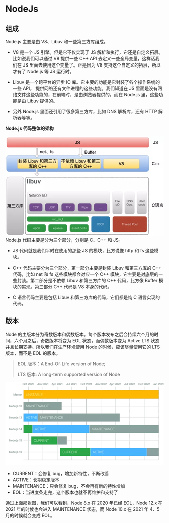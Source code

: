 # NodeJs

## 组成

Node.js 主要是由 V8、Libuv 和一些第三方库组成。

- V8 是一个 JS 引擎。但是它不仅实现了 JS 解析和执行，它还是自定义拓展。比如说我们可以通过 V8 提供一些 C++ API 去定义一些全局变量，这样话我们在 JS 里面去使用这个变量了。正是因为 V8 支持这个自定义的拓展，所以才有了 Node.js 等 JS 运行时。

- Libuv 是一个跨平台的异步 IO 库。它主要的功能是它封装了各个操作系统的一些 API， 提供网络还有文件进程的这些功能。我们知道在 JS 里面是没有网络文件这些功能的，在前端时，是由浏览器提供的，而在 Node.js 里，这些功能是由 Libuv 提供的。

- 另外 Node.js 里面还引用了很多第三方库，比如 DNS 解析库，还有 HTTP 解析器等等。

**Node.js 代码整体的架构**

![](./images/node代码架构.webp)
Node.js 代码主要是分为三个部分，分别是 C、C++ 和 JS。

- JS 代码就是我们平时在使用的那些 JS 的模块，比方说像 http 和 fs 这些模块。

- C++ 代码主要分为三个部分，第一部分主要是封装 Libuv 和第三方库的 C++ 代码，比如 net 和 fs 这些模块都会对应一个 C++ 模块，它主要是对底层的一些封装。第二部分是不依赖 Libuv 和第三方库的 C++ 代码，比方像 Buffer 模块的实现。第三部分 C++ 代码是 V8 本身的代码。

- C 语言代码主要是包括 Libuv 和第三方库的代码，它们都是纯 C 语言实现的代码。

## 版本

Node 的主版本分为奇数版本和偶数版本。每个版本发布之后会持续六个月的时间，六个月之后，奇数版本将变为 EOL 状态，而偶数版本变为 Active LTS 状态并且长期支持。所以我们在生产环境使用 Node 的时候，应该尽量使用它的 LTS 版本，而不是 EOL 的版本。

> EOL 版本：A End-Of-Life version of Node;
>
> LTS 版本: A long-term supported version of Node

![](./images/node-version.webp)

- CURRENT：会修复 bug，增加新特性，不断改善
- ACTIVE：长期稳定版本
- MAINTENANCE：只会修复 bug，不会再有新的特性增加
- EOL：当进度条走完，这个版本也就不再维护和支持了

通过上面那张图，我们可以看到，Node 8.x 在 2020 年已经 EOL，Node 12.x 在 2021 年的时候也会进入 MAINTENANCE 状态，而 Node 10.x 在 2021 年 4、5 月的时候就会变成 EOL。
